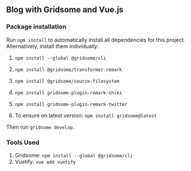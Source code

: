 ## Blog with Gridsome and Vue.js

### Package installation

Run `npm install` to automatically install all dependencies for this project. Alternatively, install them individually:

1. `npm install --global @gridsome/cli`

2. `npm install @gridsome/transformer-remark`

3. `npm install @gridsome/source-filesystem`

4. `npm install gridsome-plugin-remark-shiki`

5. `npm install gridsome-plugin-remark-twitter`

6. To ensure on latest version: `npm install gridsome@latest`

Then run `gridsome develop`. 

### Tools Used

1. Gridsome: `npm install --global @gridsome/cli`
2. Vuetify: `vue add vuetify`
